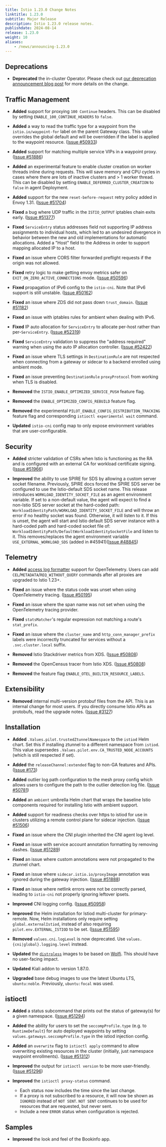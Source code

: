 ```yaml
---
title: Istio 1.23.0 Change Notes
linktitle: 1.23.0
subtitle: Major Release
description: Istio 1.23.0 release notes.
publishdate: 2024-08-14
release: 1.23.0
weight: 10
aliases:
    - /news/announcing-1.23.0
---
```


## Deprecations

- **Deprecated** the in-cluster Operator.  Please check out [our deprecation announcement blog post](/blog/2024/in-cluster-operator-deprecation-announcement/) for more details on the change.

## Traffic Management

- **Added** support for proxying `100 Continue` headers. This can be disabled by setting `ENABLE_100_CONTINUE_HEADERS` to `false`.

- **Added** a way to read the traffic type for a waypoint from the `istio.io/waypoint-for` label on the parent Gateway class. This value overrides the global default and will be overridden if the label is applied to the waypoint resource.
  ([Issue #50933](https://github.com/istio/istio/issues/50933))

- **Added** support for matching multiple service VIPs in a waypoint proxy.
  ([Issue #51886](https://github.com/istio/istio/issues/51886))

- **Added** an experimental feature to enable cluster creation on worker threads inline during requests.
    This will save memory and CPU cycles in cases where there are lots of inactive clusters and > 1 worker thread.
    This can be disabled by setting `ENABLE_DEFERRED_CLUSTER_CREATION` to `false` in agent Deployment.

- **Added** support for the new `reset-before-request` retry policy added in Envoy 1.31.
  ([Issue #51704](https://github.com/istio/istio/issues/51704))

- **Fixed** a bug where UDP traffic in the `ISTIO_OUTPUT` iptables chain exits early.
  ([Issue #51377](https://github.com/istio/istio/issues/51377))

- **Fixed** `ServiceEntry` status addresses field not supporting IP address assignments to individual hosts, which led to an undesired divergence in behavior between the new and old implementations for automatic allocations. Added a "Host" field to the Address in order to support mapping allocated IP to a host.

- **Fixed** an issue where CORS filter forwarded preflight requests if the origin was not allowed.

- **Fixed** retry logic to make getting envoy metrics safer on `EXIT_ON_ZERO_ACTIVE_CONNECTIONS` mode.
  ([Issue #50596](https://github.com/istio/istio/issues/50596))

- **Fixed** propagation of IPv6 config to the `istio-cni`. Note that IPv6 support is still unstable.
  ([Issue #50162](https://github.com/istio/istio/issues/50162))

- **Fixed** an issue where ZDS did not pass down `trust_domain`.
  ([Issue #51182](https://github.com/istio/istio/issues/51182))

- **Fixed** an issue with iptables rules for ambient when dealing with IPv6.

- **Fixed** IP auto allocation for `ServiceEntry` to allocate per-host rather than per-`ServiceEntry`.
  ([Issue #52319](https://github.com/istio/istio/issues/52319))

- **Fixed** `ServiceEntry` validation to suppress the "address required" warning when using the auto IP allocation controller.
  ([Issue #52422](https://github.com/istio/istio/issues/52422))

- **Fixed** an issue where TLS settings in `DestinationRule` are not respected when connecting from a gateway or sidecar to a backend enrolled using ambient mode.

- **Fixed** an issue preventing `DestinationRule` `proxyProtocol` from working when TLS is disabled.

- **Removed** the `ISTIO_ENABLE_OPTIMIZED_SERVICE_PUSH` feature flag.

- **Removed** the `ENABLE_OPTIMIZED_CONFIG_REBUILD` feature flag.

- **Removed** the experimental `PILOT_ENABLE_CONFIG_DISTRIBUTION_TRACKING` feature flag and corresponding `istioctl experimental wait` command.

- **Updated** `istio-cni` config map to only expose environment variables that are user-configurable.

## Security

- **Added** stricter validation of CSRs when Istio is functioning as the RA and is configured with an external CA for workload certificate signing.
  ([Issue #51966](https://github.com/istio/istio/issues/51966))

- **Improved** the ability to use SPIRE for SDS by allowing a custom server socket filename. Previously, SPIRE docs forced the SPIRE SDS server be configured to use the Istio-default SDS socket name. This release introduces `WORKLOAD_IDENTITY_SOCKET_FILE` as an agent environment variable. If set to a non-default value, the agent will expect to find a non-Istio SDS server socket at the hard-coded path: `WorkloadIdentityPath/WORKLOAD_IDENTITY_SOCKET_FILE` and will throw an error if no healthy socket was found. Otherwise, it will listen to it. If this is unset, the agent will start and Istio default SDS server instance with a hard-coded path and hard-coded socket file of: `WorkloadIdentityPath/DefaultWorkloadIdentitySocketFile` and listen to it. This removes/replaces the agent environment variable `USE_EXTERNAL_WORKLOAD_SDS` (added in #45941)([Issue #48845](https://github.com/istio/istio/issues/48845))

## Telemetry

- **Added** [access log formatter](https://www.envoyproxy.io/docs/envoy/latest/api-v3/config/formatter/formatter) support for OpenTelemetry. Users can add `CEL`/`METADATA`/`REQ_WITHOUT_QUERY` commands after all proxies are upgraded to Istio 1.23+.

- **Fixed** an issue where the status code was unset when using OpenTelemetry tracing.
  ([Issue #50195](https://github.com/istio/istio/issues/50195))

- **Fixed** an issue where the span name was not set when using the OpenTelemetry tracing provider.

- **Fixed** `statsMatcher`'s regular expression not matching a route's `stat_prefix`.

- **Fixed** an issue where the `cluster_name` and `http_conn_manager_prefix` labels were incorrectly truncated for services without a `.svc.cluster.local` suffix.

- **Removed** Istio Stackdriver metrics from XDS.
  ([Issue #50808](https://github.com/istio/istio/issues/50808))

- **Removed** the OpenCensus tracer from Istio XDS.
  ([Issue #50808](https://github.com/istio/istio/issues/50808))

- **Removed** the feature flag `ENABLE_OTEL_BUILTIN_RESOURCE_LABELS`.

## Extensibility

- **Removed** internal multi-version protobuf files from the API. This is an internal change for most users. If you directly consume Istio APIs as protobufs, read the upgrade notes.
  ([Issue #3127](https://github.com/istio/api/issues/3127))

## Installation

- **Added** `.Values.pilot.trustedZtunnelNamespace` to the `istiod` Helm chart. Set this if installing ztunnel to a different namespace from `istiod`. This value supersedes `.Values.pilot.env.CA_TRUSTED_NODE_ACCOUNTS` (which is still respected if set).

- **Added** the `releaseChannel:extended` flag to non-GA features and APIs. ([Issue #173](https://github.com/istio/enhancements/issues/173))

- **Added** outlier log path configuration to the mesh proxy config which allows users to configure the path to the outlier detection log file.
  ([Issue #50781](https://github.com/istio/istio/issues/50781))

- **Added** an `ambient` umbrella Helm chart that wraps the baseline Istio components required for installing Istio with ambient support.

- **Added** support for readiness checks over https to istiod for use in clusters utilizing a remote control plane for sidecar injection.
  ([Issue #51506](https://github.com/istio/istio/issues/51506))

- **Fixed** an issue where the CNI plugin inherited the CNI agent log level.

- **Fixed** an issue with service account annotation formatting by removing dashes.
  ([Issue #51289](https://github.com/istio/istio/issues/51289))

- **Fixed** an issue where custom annotations were not propagated to the ztunnel chart.

- **Fixed** an issue where `sidecar.istio.io/proxyImage` annotation was ignored during the gateway injection.
  ([Issue #51888](https://github.com/istio/istio/issues/51888))

- **Fixed** an issue where netlink errors were not be correctly parsed, leading to `istio-cni` not properly ignoring leftover ipsets.

- **Improved** CNI logging config.
  ([Issue #50958](https://github.com/istio/istio/issues/50958))

- **Improved** the Helm installation for Istiod multi-cluster for primary-remote. Now, Helm installations only require setting `global.externalIstiod`, instead of also requiring `pilot.env.EXTERNAL_ISTIOD` to be set.
  ([Issue #51595](https://github.com/istio/istio/issues/51595))

- **Removed** `values.cni.logLevel` is now deprecated. Use `values.{cni|global}.logging.level` instead.

- **Updated** the [`distroless`](/docs/ops/configuration/security/harden-docker-images/) images to be based on [Wolfi](https://wolfi.dev).
  This should have no user-facing impact.

- **Updated** Kiali addon to version 1.87.0.

- **Upgraded** base debug images to use the latest Ubuntu LTS, `ubuntu:noble`. Previously, `ubuntu:focal` was used.

## istioctl

- **Added** a status subcommand that prints out the status of gateway(s) for a given namespace.  ([Issue #51294](https://github.com/istio/istio/issues/51294))

- **Added** the ability for users to set the `seccompProfile.type` (e.g. to `RuntimeDefault`) for auto deployed waypoints by setting `values.gateways.seccompProfile.type` in the istiod injection config.

- **Added** an `overwrite` flag to `istioctl apply` command to allow overwriting existing resources in the cluster (initially, just namespace waypoint enrollments).
  ([Issue #51312](https://github.com/istio/istio/issues/51312))

- **Improved** the output for `istioctl version` to be more user-friendly.  ([Issue #51296](https://github.com/istio/istio/issues/51296))

- **Improved** the `istioctl proxy-status` command.
    - Each status now includes the time since the last change.
    - If a proxy is not subscribed to a resource, it will now be shown as `IGNORED` instead of `NOT SENT`. `NOT SENT` continues to be used for resources that are requested, but never sent.
    - Include a new `ERROR` status when configuration is rejected.

## Samples

- **Improved** the look and feel of the Bookinfo app.
